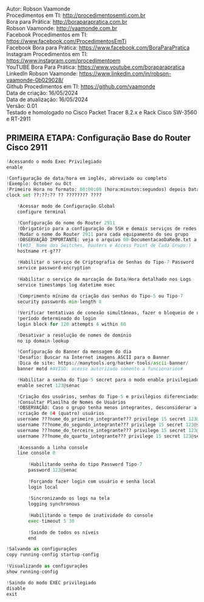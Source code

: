 Autor: Robson Vaamonde<br>
Procedimentos em TI: http://procedimentosemti.com.br<br>
Bora para Prática: http://boraparapratica.com.br<br>
Robson Vaamonde: http://vaamonde.com.br<br>
Facebook Procedimentos em TI: https://www.facebook.com/ProcedimentosEmTi<br>
Facebook Bora para Prática: https://www.facebook.com/BoraParaPratica<br>
Instagram Procedimentos em TI: https://www.instagram.com/procedimentoem<br>
YouTUBE Bora Para Prática: https://www.youtube.com/boraparapratica<br>
LinkedIn Robson Vaamonde: https://www.linkedin.com/in/robson-vaamonde-0b029028/<br>
Github Procedimentos em TI: https://github.com/vaamonde<br>
Data de criação: 16/05/2024<br>
Data de atualização: 16/05/2024<br>
Versão: 0.01<br>
Testado e homologado no Cisco Packet Tracer 8.2.x e Rack Cisco SW-3560 e RT-2911

## PRIMEIRA ETAPA: Configuração Base do Router Cisco 2911

```python
!Acessando o modo Exec Privilegiado
enable

!Configuração de data/hora em inglês, abreviado ou completo
!Exemplo: October ou Oct
!Primeiro Hora no formato: 00:00:00 (hora:minutos:segundos) depois Data no formato: Dia Mês Ano
clock set ??:??:?? ?? ???????? ????

	!Acessar modo de Configuração Global
	configure terminal

	!Configuração do nome do Router 2911
	!Obrigatório para a configuração do SSH e demais serviços de redes
	!Mudar o nome do Router 2911 para cada equipamento do seu grupo
	!OBSERVAÇÃO IMPORTANTE: veja o arquivo 00-DocumentacaoDaRede.txt a partir da linha: 68 
	!(#03_ Nome dos Switches, Routers e Access Point de Cada Grupo:)
	hostname rt-g???

	!Habilitar o serviço de Criptografia de Senhas do Tipo-7 Password 
	service password-encryption
	
	!Habilitar o serviço de marcação de Data/Hora detalhado nos Logs
	service timestamps log datetime msec
	
	!Comprimento mínimo da criação das senhas do Tipo-5 ou Tipo-7
	security passwords min-length 8

	!Verificar tentativas de conexão simultâneas, fazer o bloqueio de um
	!período determinado do login
	login block-for 120 attempts 4 within 60

	!Desativar a resolução de nomes de domínio
	no ip domain-lookup

	!Configuração do Banner da mensagem do dia
	!Desafio: Buscar na Internet imagens ASCII para o Banner
	!Dica de site: https://manytools.org/hacker-tools/ascii-banner/
	banner motd #AVISO: acesso autorizado somente a funcionarios#

	!Habilitar a senha do Tipo-5 secret para o modo enable privilegiado
	enable secret 123@senac

	!Criação dos usuários, senhas do Tipo-5 e privilégios diferenciados
	!Consultar Planilha de Nomes de Usuários
	!OBSERVAÇÃO: Caso o grupo tenha menos integrantes, desconsiderar a
	!criação de 04 (quatro) usuários
	username ???nome_do_primeiro_integrante??? privilege 15 secret 123@senac
	username ???nome_do_segundo_integrante??? privilege 15 secret 123@senac
	username ???nome_do_terceiro_integrante??? privilege 15 secret 123@senac
	username ???nome_do_quarto_integrante??? privilege 15 secret 123@senac
	
	!Acessando a linha console
	line console 0
	
		!Habilitando senha do tipo Password Tipo-7
		password 123@senac
		
		!Forçando fazer login com usuário e senha local
		login local
		
		!Sincronizando os logs na tela
		logging synchronous
		
		!Habilitando o tempo de inatividade do console
		exec-timeout 5 30
		
		!Saindo de todos os níveis
		end

!Salvando as configurações
copy running-config startup-config
	
!Visualizando as configurações
show running-config

!Saindo do modo EXEC privilegiado
disable
exit